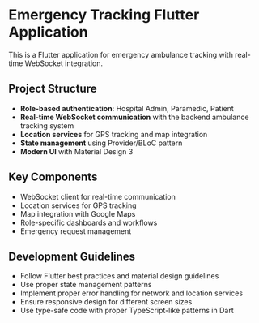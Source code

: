 <!-- Use this file to provide workspace-specific custom instructions to Copilot. For more details, visit https://code.visualstudio.com/docs/copilot/copilot-customization#_use-a-githubcopilotinstructionsmd-file -->

# Emergency Tracking Flutter Application

This is a Flutter application for emergency ambulance tracking with real-time WebSocket integration.

## Project Structure
- **Role-based authentication**: Hospital Admin, Paramedic, Patient
- **Real-time WebSocket communication** with the backend ambulance tracking system
- **Location services** for GPS tracking and map integration
- **State management** using Provider/BLoC pattern
- **Modern UI** with Material Design 3

## Key Components
- WebSocket client for real-time communication
- Location services for GPS tracking
- Map integration with Google Maps
- Role-specific dashboards and workflows
- Emergency request management

## Development Guidelines
- Follow Flutter best practices and material design guidelines
- Use proper state management patterns
- Implement proper error handling for network and location services
- Ensure responsive design for different screen sizes
- Use type-safe code with proper TypeScript-like patterns in Dart
